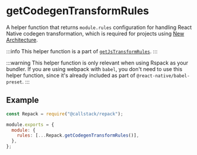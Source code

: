 # getCodegenTransformRules

A helper function that returns `module.rules` configuration for handling React Native codegen transformation, which is required for projects using [New Architecture](https://reactnative.dev/architecture/landing-page).

:::info
This helper function is a part of [`getJsTransformRules`](/api/utils/get-js-transform-rules).
:::

:::warning
This helper function is only relevant when using Rspack as your bundler. If you are using webpack with `babel`, you don't need to use this helper function, since it's already included as part of `@react-native/babel-preset`.
:::

## Example

```js title=rspack.config.cjs
const Repack = require("@callstack/repack");

module.exports = {
  module: {
    rules: [...Repack.getCodegenTransformRules()],
  },
};
```

